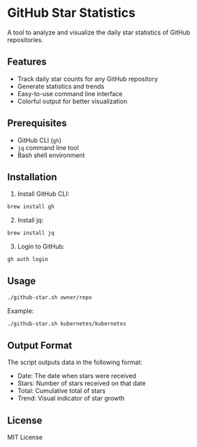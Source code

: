 # GitHub Star Statistics

A tool to analyze and visualize the daily star statistics of GitHub repositories.

## Features

- Track daily star counts for any GitHub repository
- Generate statistics and trends
- Easy-to-use command line interface
- Colorful output for better visualization

## Prerequisites

- GitHub CLI (`gh`)
- `jq` command line tool
- Bash shell environment

## Installation

1. Install GitHub CLI:
```bash
brew install gh
```

2. Install jq:
```bash
brew install jq
```

3. Login to GitHub:
```bash
gh auth login
```

## Usage

```bash
./github-star.sh owner/repo
```

Example:
```bash
./github-star.sh kubernetes/kubernetes
```

## Output Format

The script outputs data in the following format:
- Date: The date when stars were received
- Stars: Number of stars received on that date
- Total: Cumulative total of stars
- Trend: Visual indicator of star growth

## License

MIT License
